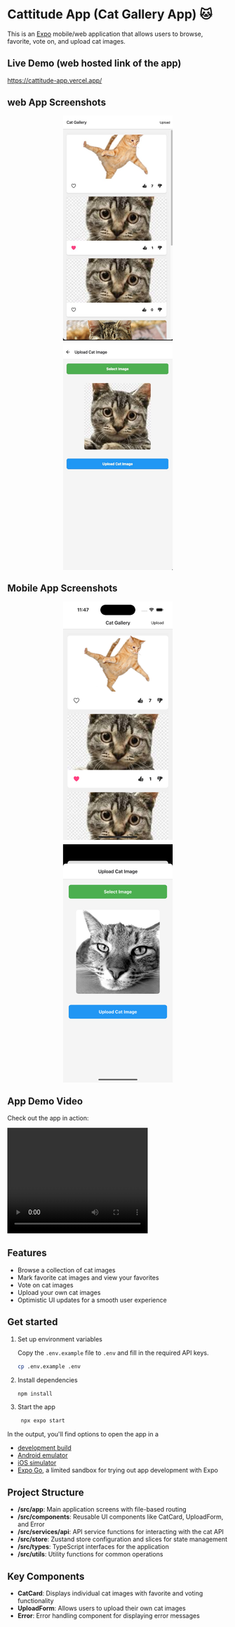 # Cattitude App (Cat Gallery App) 🐱

This is an [Expo](https://expo.dev) mobile/web application that allows users to browse, favorite, vote on, and upload cat images.

## Live Demo (web hosted link of the app)

https://cattitude-app.vercel.app/

## web App Screenshots

<div style="display: flex; flex-direction: row; flex-wrap: wrap; gap: 10px; justify-content: center;">
  <img src="assets/screenshots/web/home-screen.png" width="250" alt="Home Screen"/>
  <img src="assets/screenshots/web/upload-screen.png" width="250" alt="Upload Screen"/>
</div>

## Mobile App Screenshots

<div style="display: flex; flex-direction: row; flex-wrap: wrap; gap: 10px; justify-content: center;">
  <img src="assets/screenshots/mobile/home-screen-m.png" width="250" alt="Home Screen"/>
  <img src="assets/screenshots/mobile/upload-screen-m.png" width="250" alt="Upload Screen"/>
</div>

## App Demo Video

Check out the app in action:

<video width="320" height="240" controls>
  <source src="assets/videos/mobile-app.mov" type="video/quicktime">
  Your browser does not support the video tag.
</video>

## Features

- Browse a collection of cat images
- Mark favorite cat images and view your favorites
- Vote on cat images
- Upload your own cat images
- Optimistic UI updates for a smooth user experience

## Get started

1. Set up environment variables

   Copy the `.env.example` file to `.env` and fill in the required API keys.

   ```bash
   cp .env.example .env
   ```

2. Install dependencies

   ```bash
   npm install
   ```

3. Start the app

   ```bash
    npx expo start
   ```

In the output, you'll find options to open the app in a

- [development build](https://docs.expo.dev/develop/development-builds/introduction/)
- [Android emulator](https://docs.expo.dev/workflow/android-studio-emulator/)
- [iOS simulator](https://docs.expo.dev/workflow/ios-simulator/)
- [Expo Go](https://expo.dev/go), a limited sandbox for trying out app development with Expo

## Project Structure

- **/src/app**: Main application screens with file-based routing
- **/src/components**: Reusable UI components like CatCard, UploadForm, and Error
- **/src/services/api**: API service functions for interacting with the cat API
- **/src/store**: Zustand store configuration and slices for state management
- **/src/types**: TypeScript interfaces for the application
- **/src/utils**: Utility functions for common operations

## Key Components

- **CatCard**: Displays individual cat images with favorite and voting functionality
- **UploadForm**: Allows users to upload their own cat images
- **Error**: Error handling component for displaying error messages
